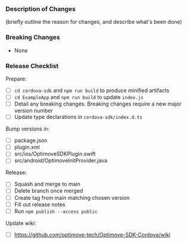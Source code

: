 ### Description of Changes

(briefly outline the reason for changes, and describe what's been done)

### Breaking Changes

-   None

### Release Checklist

Prepare:

-   [ ] `cd cordova-sdk` and `npm run build` to produce minified artifacts
-   [ ] `cd ExampleApp` and `npm run build` to update `index.js`
-   [ ] Detail any breaking changes. Breaking changes require a new major version number
-   [ ] Update type declarations in `cordova-sdk/index.d.ts`

Bump versions in:

-   [ ] package.json
-   [ ] plugin.xml
-   [ ] src/ios/OptimoveSDKPlugin.swift
-   [ ] src/android/OptimoveInitProvider.java

Release:

-   [ ] Squash and merge to main
-   [ ] Delete branch once merged
-   [ ] Create tag from main matching chosen version
-   [ ] Fill out release notes
-   [ ] Run `npm publish --access public`

Update wiki:

- [ ] https://github.com/optimove-tech/Optimove-SDK-Cordova/wiki

